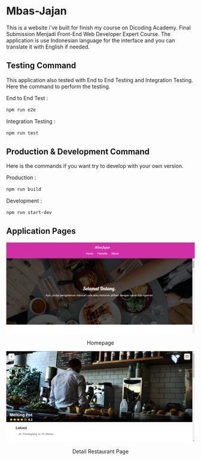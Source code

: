 # Mbas-Jajan

This is a website i've built for finish my course on Dicoding Academy. Final Submission Menjadi Front-End Web Developer Expert Course. The application is use Indonesian language for the interface and you can translate it with English if needed.

## Testing Command
This application also tested with End to End Testing and Integration Testing. Here the command to perform the testing.

End to End Test :
```sh
npm run e2e
```
Integration Testing :
```sh
npm run test
```

## Production & Development Command
Here is the commands if you want try to develop with your own version.

Production : 
```sh
npm run build
```
Development : 
```sh
npm run start-dev
```

## Application Pages

![Homepage](https://raw.githubusercontent.com/zavierferodova/Mbas-Jajan/master/screenshot/home.png)
<p align="center">Homepage</p>

![Detail Restaurant](https://raw.githubusercontent.com/zavierferodova/Mbas-Jajan/master/screenshot/sample-page.png)
<p align="center">Detail Restaurant Page</p>
